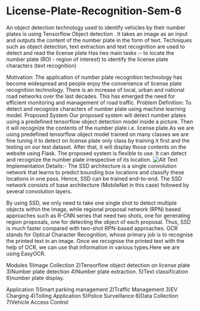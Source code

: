 # License-Plate-Recognition-Sem-6

An object detection technology used to identify vehicles by their number plates is using Tensorflow Object detection .
It takes an image as an input and outputs the content of the number plate in the form of text.
Techniques such as object detection, text extraction and text recognition are used to detect and read the license plate
Has two main tasks :- 
to locate the number plate (ROI - region of interest)
to identify the license plate characters (text recognition)

Motivation: The application of number plate recognition technology has become widespread and  people enjoy the convenience of license plate recognition technology.
There is an increase of local, urban and national road networks over the last decades. This has emerged the need for efficient monitoring and management of road traffic.
Problem Definition: To detect and recognize characters of number plate using machine learning model.
Proposed System
Our proposed system will detect number plates using a predefined tensorflow object detection model inside a picture. Then it will recognize the contents of the number plate i.e. license  plate.As we are using predefined tensorflow object model trained on many classes we are fine tuning it to detect on license plate only class by training it first and the testing on our test dataset. After that, it will display those contents on the website using Flask. The proposed system is flexible to use. It can detect and recognize the number plate irrespective of its location.
![Alt Text](file:///C:/Users/Admin/Pictures/a.png)
Implementation Details:-
The SSD architecture is a single convolution network that learns to predict bounding box locations and classify these locations in one pass. Hence, SSD can be trained end-to-end. The SSD network consists of base architecture (MobileNet in this case) followed by several convolution layers. 

By using SSD, we only need to take one single shot to detect multiple objects within the image, while regional proposal network (RPN) based approaches such as R-CNN series that need two shots, one for generating region proposals, one for detecting the object of each proposal. Thus, SSD is much faster compared with two-shot RPN-based approaches.
OCR stands for Optical Character Recognition, whose primary job is to recognise the printed text in an image. Once we recognise the printed text with the help of OCR, we can use that information in various types.Here we are using EasyOCR.

Modules
1)Image Collection
2)Tensorflow object detection on license plate
3)Number plate detection
4)Number plate extraction.
5)Text classification
6)number plate display.   

Application
1)Smart parking management
2)Traffic Management
3)EV Charging
4)Tolling Application
5)Police Surveillance
6)Data Collection
7)Vehicle Access Control




